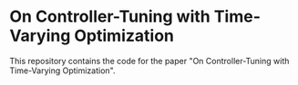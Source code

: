 # On Controller-Tuning with Time-Varying Optimization
This repository contains the code for the paper "On Controller-Tuning with Time-Varying Optimization".

